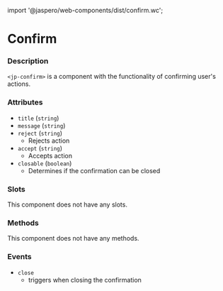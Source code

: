 import '@jaspero/web-components/dist/confirm.wc';

# Confirm

### Description

`<jp-confirm>` is a component with the functionality of confirming user's actions.

### Attributes

- `title` (`string`)
- `message` (`string`)
- `reject` (`string`)
   - Rejects action
- `accept` (`string`)
   - Accepts action
- `closable` (`boolean`) 
   - Determines if the confirmation can be closed 

### Slots

This component does not have any slots.


### Methods

This component does not have any methods.


### Events

- `close`
   - triggers when closing the confirmation
